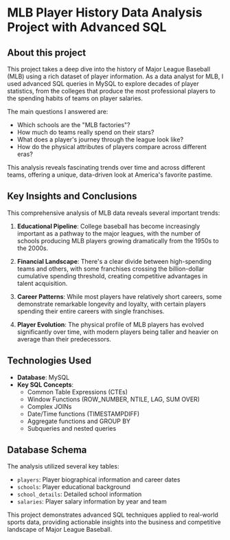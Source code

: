# MLB Player History Data Analysis Project with Advanced SQL

## About this project

This project takes a deep dive into the history of Major League Baseball (MLB) using a rich dataset of player information. As a data analyst for MLB, I used advanced SQL queries in MySQL to explore decades of player statistics, from the colleges that produce the most professional players to the spending habits of teams on player salaries.

The main questions I answered are:
- Which schools are the "MLB factories"?
- How much do teams really spend on their stars?
- What does a player's journey through the league look like?
- How do the physical attributes of players compare across different eras?

This analysis reveals fascinating trends over time and across different teams, offering a unique, data-driven look at America's favorite pastime.


## Key Insights and Conclusions

This comprehensive analysis of MLB data reveals several important trends:

1. **Educational Pipeline**: College baseball has become increasingly important as a pathway to the major leagues, with the number of schools producing MLB players growing dramatically from the 1950s to the 2000s.

2. **Financial Landscape**: There's a clear divide between high-spending teams and others, with some franchises crossing the billion-dollar cumulative spending threshold, creating competitive advantages in talent acquisition.

3. **Career Patterns**: While most players have relatively short careers, some demonstrate remarkable longevity and loyalty, with certain players spending their entire careers with single franchises.

4. **Player Evolution**: The physical profile of MLB players has evolved significantly over time, with modern players being taller and heavier on average than their predecessors.

## Technologies Used

- **Database**: MySQL
- **Key SQL Concepts**: 
  - Common Table Expressions (CTEs)
  - Window Functions (ROW_NUMBER, NTILE, LAG, SUM OVER)
  - Complex JOINs
  - Date/Time functions (TIMESTAMPDIFF)
  - Aggregate functions and GROUP BY
  - Subqueries and nested queries

## Database Schema

The analysis utilized several key tables:
- `players`: Player biographical information and career dates
- `schools`: Player educational background
- `school_details`: Detailed school information
- `salaries`: Player salary information by year and team

This project demonstrates advanced SQL techniques applied to real-world sports data, providing actionable insights into the business and competitive landscape of Major League Baseball.
